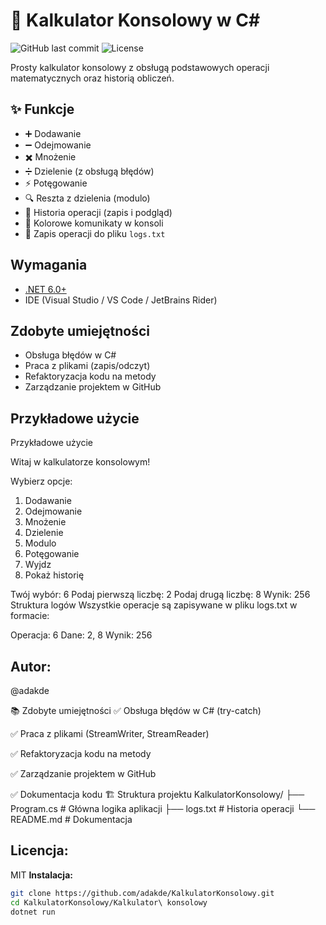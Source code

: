 # 🧮 Kalkulator Konsolowy w C#

![GitHub last commit](https://img.shields.io/github/last-commit/adakde/KalkulatorKonsolowy)
![License](https://img.shields.io/badge/license-MIT-blue)

Prosty kalkulator konsolowy z obsługą podstawowych operacji matematycznych oraz historią obliczeń.

## ✨ Funkcje
- ➕ Dodawanie
- ➖ Odejmowanie
- ✖️ Mnożenie
- ➗ Dzielenie (z obsługą błędów)
- ⚡ Potęgowanie
- 🔍 Reszta z dzielenia (modulo)
- 📜 Historia operacji (zapis i podgląd)
- 🎨 Kolorowe komunikaty w konsoli
- 📁 Zapis operacji do pliku `logs.txt`
## Wymagania
- [.NET 6.0+](https://dotnet.microsoft.com/download)
- IDE (Visual Studio / VS Code / JetBrains Rider)
## Zdobyte umiejętności
- Obsługa błędów w C#
- Praca z plikami (zapis/odczyt)
- Refaktoryzacja kodu na metody
- Zarządzanie projektem w GitHub
## Przykładowe użycie
Przykładowe użycie

Witaj w kalkulatorze konsolowym!

Wybierz opcje:
1. Dodawanie
2. Odejmowanie
3. Mnożenie
4. Dzielenie
5. Modulo
6. Potęgowanie
7. Wyjdz
8. Pokaż historię

Twój wybór: 6
Podaj pierwszą liczbę: 2
Podaj drugą liczbę: 8
Wynik: 256
Struktura logów
Wszystkie operacje są zapisywane w pliku logs.txt w formacie:

Operacja: 6
 Dane: 2, 8
 Wynik: 256


## Autor:
@adakde

📚 Zdobyte umiejętności
✅ Obsługa błędów w C# (try-catch)

✅ Praca z plikami (StreamWriter, StreamReader)

✅ Refaktoryzacja kodu na metody

✅ Zarządzanie projektem w GitHub

✅ Dokumentacja kodu
🏗️ Struktura projektu
KalkulatorKonsolowy/
├── Program.cs         # Główna logika aplikacji
├── logs.txt           # Historia operacji
└── README.md          # Dokumentacja

## Licencja:
MIT
**Instalacja:**  
```bash
git clone https://github.com/adakde/KalkulatorKonsolowy.git
cd KalkulatorKonsolowy/Kalkulator\ konsolowy
dotnet run


